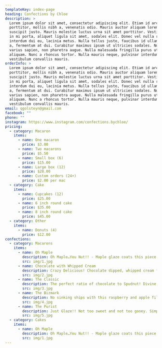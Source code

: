 ```yaml
---
templateKey: index-page
heading: Confections by Chloe
description: >
  Lorem ipsum dolor sit amet, consectetur adipiscing elit. Etiam id arcu
  porttitor, mollis nibh a, venenatis odio. Mauris auctor aliquam lorem, eu
  suscipit justo. Mauris molestie luctus urna sit amet porttitor. Vestibulum
  in mi porta, aliquet ligula sit amet, sodales elit. Donec vel nulla rutrum,
  interdum dui eu, lacinia metus. Nulla tellus justo, faucibus id ullamcorper
  a, fermentum at dui. Curabitur maximus ipsum ut ultricies sodales. Nulla ut
  varius sapien, non pharetra augue. Nulla malesuada fringilla purus ut
  aliquam. Nunc a rhoncus tortor. Nulla mauris neque, pulvinar interdum mi a,
  vestibulum convallis mauris.
orderInfo: >
  Lorem ipsum dolor sit amet, consectetur adipiscing elit. Etiam id arcu
  porttitor, mollis nibh a, venenatis odio. Mauris auctor aliquam lorem, eu
  suscipit justo. Mauris molestie luctus urna sit amet porttitor. Vestibulum
  in mi porta, aliquet ligula sit amet, sodales elit. Donec vel nulla rutrum,
  interdum dui eu, lacinia metus. Nulla tellus justo, faucibus id ullamcorper
  a, fermentum at dui. Curabitur maximus ipsum ut ultricies sodales. Nulla ut
  varius sapien, non pharetra augue. Nulla malesuada fringilla purus ut
  aliquam. Nunc a rhoncus tortor. Nulla mauris neque, pulvinar interdum mi a,
  vestibulum convallis mauris.
email: qgolsteyn@gmail.com
facebook: ""
phone: ""
instagram: https://www.instagram.com/confections.bychloe/
pricing:
  - category: Macaron
    items:
      - name: One macaron
        price: $3.00
      - name: Two macarons
        price: $5.50
      - name: Small box (6)
        price: $15.00
      - name: Large box (12)
        price: $28.00
      - name: Custom orders (24+)
        price: $2.00 per mac
  - category: Cake
    items:
      - name: Cupcakes (12)
        price: $25.00
      - name: 6 inch round cake
        price: $35.00
      - name: 8 inch round cake
        price: $45.00
  - category: Other
    items:
      - name: Donuts (4)
        price: $12.00
confections:
  - category: Macarons
    items:
      - name: Oh Maple
        description: Oh Maple…You Nut!! - Maple glaze coats this piece of heaven, that’s then smothered in chopped peanuts! Yum!!
        src: img/1.jpg
      - name: Chocolate with Whipped Cream
        description: Crazy Delicious! Chocolate dipped, whipped cream filled Bizmark.
        src: img/2.jpg
      - name: The Classic
        description: The perfect ratio of chocolate to Spudnut! Divine!
        src: img/3.jpg
      - name: The Bizmark
        description: No sinking ships with this raspberry and apple filled Spudnut. Rolled in sugar goodness!
        src: img/4.jpg
      - name: The Purist
        description: Just Glaze!! Not too sweet and not too gooey. Simply perfection!
        src: img/5.jpg
  - category: Cakes
    items:
      - name: Oh Maple
        description: Oh Maple…You Nut!! - Maple glaze coats this piece of heaven, that’s then smothered in chopped peanuts! Yum!!
        src: img/1.jpg
---
```

